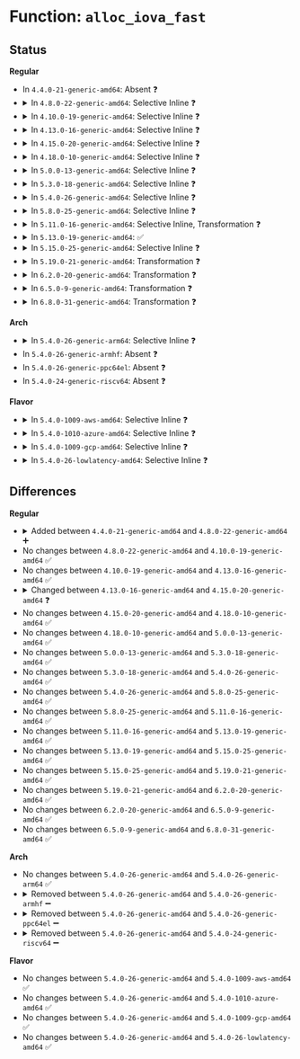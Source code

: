 # Function: <code>alloc_iova_fast</code>

## Status
<b>Regular</b>
<ul>
<li>
In <code>4.4.0-21-generic-amd64</code>: Absent ❓
</li>
<li>
<details>
<summary>In <code>4.8.0-22-generic-amd64</code>: Selective Inline ❓</summary>

```c
long unsigned int alloc_iova_fast(struct iova_domain * iovad, long unsigned int size, long unsigned int limit_pfn)
```

```json
{
  "name": "alloc_iova_fast",
  "collision_type": "Unique Global",
  "inline_type": "Selective",
  "funcs": [
    {
      "addr": 18446744071584616224,
      "name": "alloc_iova_fast",
      "external": true,
      "loc": "drivers/iommu/iova.c:402",
      "file": "drivers/iommu/iova.c",
      "inline": "not declared, inlined",
      "caller_inline": [],
      "caller_func": [
        "drivers/iommu/intel-iommu.c:intel_alloc_iova",
        "drivers/iommu/intel-iommu.c:intel_alloc_iova"
      ]
    }
  ],
  "symbols": [
    {
      "addr": 18446744071584616224,
      "name": "alloc_iova_fast",
      "section": ".text",
      "bind": "STB_GLOBAL",
      "size": 493
    }
  ]
}
```
</details>
</li>
<li>
<details>
<summary>In <code>4.10.0-19-generic-amd64</code>: Selective Inline ❓</summary>

```c
long unsigned int alloc_iova_fast(struct iova_domain * iovad, long unsigned int size, long unsigned int limit_pfn)
```

```json
{
  "name": "alloc_iova_fast",
  "collision_type": "Unique Global",
  "inline_type": "Selective",
  "funcs": [
    {
      "addr": 18446744071584799456,
      "name": "alloc_iova_fast",
      "external": true,
      "loc": "drivers/iommu/iova.c:402",
      "file": "drivers/iommu/iova.c",
      "inline": "not declared, inlined",
      "caller_inline": [],
      "caller_func": [
        "drivers/iommu/intel-iommu.c:intel_alloc_iova",
        "drivers/iommu/intel-iommu.c:intel_alloc_iova"
      ]
    }
  ],
  "symbols": [
    {
      "addr": 18446744071584799456,
      "name": "alloc_iova_fast",
      "section": ".text",
      "bind": "STB_GLOBAL",
      "size": 505
    }
  ]
}
```
</details>
</li>
<li>
<details>
<summary>In <code>4.13.0-16-generic-amd64</code>: Selective Inline ❓</summary>

```c
long unsigned int alloc_iova_fast(struct iova_domain * iovad, long unsigned int size, long unsigned int limit_pfn)
```

```json
{
  "name": "alloc_iova_fast",
  "collision_type": "Unique Global",
  "inline_type": "Selective",
  "funcs": [
    {
      "addr": 18446744071584888656,
      "name": "alloc_iova_fast",
      "external": true,
      "loc": "drivers/iommu/iova.c:378",
      "file": "drivers/iommu/iova.c",
      "inline": "not declared, inlined",
      "caller_inline": [],
      "caller_func": [
        "drivers/iommu/intel-iommu.c:intel_alloc_iova",
        "drivers/iommu/intel-iommu.c:intel_alloc_iova"
      ]
    }
  ],
  "symbols": [
    {
      "addr": 18446744071584888656,
      "name": "alloc_iova_fast",
      "section": ".text",
      "bind": "STB_GLOBAL",
      "size": 519
    }
  ]
}
```
</details>
</li>
<li>
<details>
<summary>In <code>4.15.0-20-generic-amd64</code>: Selective Inline ❓</summary>

```c
long unsigned int alloc_iova_fast(struct iova_domain * iovad, long unsigned int size, long unsigned int limit_pfn, bool flush_rcache)
```

```json
{
  "name": "alloc_iova_fast",
  "collision_type": "Unique Global",
  "inline_type": "Selective",
  "funcs": [
    {
      "addr": 18446744071585309696,
      "name": "alloc_iova_fast",
      "external": true,
      "loc": "drivers/iommu/iova.c:404",
      "file": "drivers/iommu/iova.c",
      "inline": "not declared, inlined",
      "caller_inline": [],
      "caller_func": [
        "drivers/iommu/intel-iommu.c:intel_alloc_iova",
        "drivers/iommu/intel-iommu.c:intel_alloc_iova"
      ]
    }
  ],
  "symbols": [
    {
      "addr": 18446744071585309696,
      "name": "alloc_iova_fast",
      "section": ".text",
      "bind": "STB_GLOBAL",
      "size": 572
    }
  ]
}
```
</details>
</li>
<li>
<details>
<summary>In <code>4.18.0-10-generic-amd64</code>: Selective Inline ❓</summary>

```c
long unsigned int alloc_iova_fast(struct iova_domain * iovad, long unsigned int size, long unsigned int limit_pfn, bool flush_rcache)
```

```json
{
  "name": "alloc_iova_fast",
  "collision_type": "Unique Global",
  "inline_type": "Selective",
  "funcs": [
    {
      "addr": 18446744071585550608,
      "name": "alloc_iova_fast",
      "external": true,
      "loc": "drivers/iommu/iova.c:404",
      "file": "drivers/iommu/iova.c",
      "inline": "not declared, inlined",
      "caller_inline": [],
      "caller_func": [
        "drivers/iommu/intel-iommu.c:intel_alloc_iova",
        "drivers/iommu/intel-iommu.c:intel_alloc_iova"
      ]
    }
  ],
  "symbols": [
    {
      "addr": 18446744071585550608,
      "name": "alloc_iova_fast",
      "section": ".text",
      "bind": "STB_GLOBAL",
      "size": 569
    }
  ]
}
```
</details>
</li>
<li>
<details>
<summary>In <code>5.0.0-13-generic-amd64</code>: Selective Inline ❓</summary>

```c
long unsigned int alloc_iova_fast(struct iova_domain * iovad, long unsigned int size, long unsigned int limit_pfn, bool flush_rcache)
```

```json
{
  "name": "alloc_iova_fast",
  "collision_type": "Unique Global",
  "inline_type": "Selective",
  "funcs": [
    {
      "addr": 18446744071585675024,
      "name": "alloc_iova_fast",
      "external": true,
      "loc": "drivers/iommu/iova.c:413",
      "file": "drivers/iommu/iova.c",
      "inline": "not declared, inlined",
      "caller_inline": [],
      "caller_func": [
        "drivers/iommu/intel-iommu.c:intel_alloc_iova",
        "drivers/iommu/intel-iommu.c:intel_alloc_iova"
      ]
    }
  ],
  "symbols": [
    {
      "addr": 18446744071585675024,
      "name": "alloc_iova_fast",
      "section": ".text",
      "bind": "STB_GLOBAL",
      "size": 569
    }
  ]
}
```
</details>
</li>
<li>
<details>
<summary>In <code>5.3.0-18-generic-amd64</code>: Selective Inline ❓</summary>

```c
long unsigned int alloc_iova_fast(struct iova_domain * iovad, long unsigned int size, long unsigned int limit_pfn, bool flush_rcache)
```

```json
{
  "name": "alloc_iova_fast",
  "collision_type": "Unique Global",
  "inline_type": "Selective",
  "funcs": [
    {
      "addr": 18446744071585902624,
      "name": "alloc_iova_fast",
      "external": true,
      "loc": "drivers/iommu/iova.c:412",
      "file": "drivers/iommu/iova.c",
      "inline": "not declared, inlined",
      "caller_inline": [],
      "caller_func": [
        "drivers/iommu/intel-iommu.c:intel_alloc_iova",
        "drivers/iommu/intel-iommu.c:intel_alloc_iova"
      ]
    }
  ],
  "symbols": [
    {
      "addr": 18446744071585902624,
      "name": "alloc_iova_fast",
      "section": ".text",
      "bind": "STB_GLOBAL",
      "size": 156
    }
  ]
}
```
</details>
</li>
<li>
<details>
<summary>In <code>5.4.0-26-generic-amd64</code>: Selective Inline ❓</summary>

```c
long unsigned int alloc_iova_fast(struct iova_domain * iovad, long unsigned int size, long unsigned int limit_pfn, bool flush_rcache)
```

```json
{
  "name": "alloc_iova_fast",
  "collision_type": "Unique Global",
  "inline_type": "Selective",
  "funcs": [
    {
      "addr": 18446744071586045568,
      "name": "alloc_iova_fast",
      "external": true,
      "loc": "drivers/iommu/iova.c:412",
      "file": "drivers/iommu/iova.c",
      "inline": "not declared, inlined",
      "caller_inline": [],
      "caller_func": [
        "drivers/iommu/intel-iommu.c:intel_alloc_iova",
        "drivers/iommu/intel-iommu.c:intel_alloc_iova"
      ]
    }
  ],
  "symbols": [
    {
      "addr": 18446744071586045568,
      "name": "alloc_iova_fast",
      "section": ".text",
      "bind": "STB_GLOBAL",
      "size": 156
    }
  ]
}
```
</details>
</li>
<li>
<details>
<summary>In <code>5.8.0-25-generic-amd64</code>: Selective Inline ❓</summary>

```c
long unsigned int alloc_iova_fast(struct iova_domain * iovad, long unsigned int size, long unsigned int limit_pfn, bool flush_rcache)
```

```json
{
  "name": "alloc_iova_fast",
  "collision_type": "Unique Global",
  "inline_type": "Selective",
  "funcs": [
    {
      "addr": 18446744071586794320,
      "name": "alloc_iova_fast",
      "external": true,
      "loc": "drivers/iommu/iova.c:412",
      "file": "drivers/iommu/iova.c",
      "inline": "not declared, inlined",
      "caller_inline": [],
      "caller_func": [
        "drivers/iommu/dma-iommu.c:iommu_dma_alloc_iova",
        "drivers/iommu/dma-iommu.c:iommu_dma_alloc_iova",
        "drivers/iommu/intel/iommu.c:intel_alloc_iova",
        "drivers/iommu/intel/iommu.c:intel_alloc_iova"
      ]
    }
  ],
  "symbols": [
    {
      "addr": 18446744071586794320,
      "name": "alloc_iova_fast",
      "section": ".text",
      "bind": "STB_GLOBAL",
      "size": 156
    }
  ]
}
```
</details>
</li>
<li>
<details>
<summary>In <code>5.11.0-16-generic-amd64</code>: Selective Inline, Transformation ❓</summary>

```c
long unsigned int alloc_iova_fast(struct iova_domain * iovad, long unsigned int size, long unsigned int limit_pfn, bool flush_rcache)
```

```json
{
  "name": "alloc_iova_fast",
  "collision_type": "Unique Global",
  "inline_type": "Selective",
  "funcs": [
    {
      "addr": 18446744071586976080,
      "name": "alloc_iova_fast",
      "external": true,
      "loc": "drivers/iommu/iova.c:426",
      "file": "drivers/iommu/iova.c",
      "inline": "not declared, inlined",
      "caller_inline": [],
      "caller_func": [
        "drivers/iommu/dma-iommu.c:iommu_dma_alloc_iova",
        "drivers/iommu/dma-iommu.c:iommu_dma_alloc_iova"
      ]
    }
  ],
  "symbols": [
    {
      "addr": 18446744071586976080,
      "name": "alloc_iova_fast.part.0",
      "section": ".text",
      "bind": "STB_LOCAL",
      "size": 265
    },
    {
      "addr": 18446744071586976352,
      "name": "alloc_iova_fast",
      "section": ".text",
      "bind": "STB_GLOBAL",
      "size": 132
    }
  ]
}
```
</details>
</li>
<li>
<details>
<summary>In <code>5.13.0-19-generic-amd64</code>: ✅</summary>

```c
long unsigned int alloc_iova_fast(struct iova_domain * iovad, long unsigned int size, long unsigned int limit_pfn, bool flush_rcache)
```

```json
{
  "name": "alloc_iova_fast",
  "collision_type": "Unique Global",
  "inline_type": "No",
  "funcs": [
    {
      "addr": 18446744071586856224,
      "name": "alloc_iova_fast",
      "external": true,
      "loc": "drivers/iommu/iova.c:493",
      "file": "drivers/iommu/iova.c",
      "inline": "seen, unknown",
      "caller_inline": [],
      "caller_func": [
        "drivers/iommu/dma-iommu.c:iommu_dma_alloc_iova",
        "drivers/iommu/dma-iommu.c:iommu_dma_alloc_iova"
      ]
    }
  ],
  "symbols": [
    {
      "addr": 18446744071586856224,
      "name": "alloc_iova_fast",
      "section": ".text",
      "bind": "STB_GLOBAL",
      "size": 688
    }
  ]
}
```
</details>
</li>
<li>
<details>
<summary>In <code>5.15.0-25-generic-amd64</code>: Selective Inline ❓</summary>

```c
long unsigned int alloc_iova_fast(struct iova_domain * iovad, long unsigned int size, long unsigned int limit_pfn, bool flush_rcache)
```

```json
{
  "name": "alloc_iova_fast",
  "collision_type": "Unique Global",
  "inline_type": "Selective",
  "funcs": [
    {
      "addr": 18446744071587419728,
      "name": "alloc_iova_fast",
      "external": true,
      "loc": "drivers/iommu/iova.c:493",
      "file": "drivers/iommu/iova.c",
      "inline": "not declared, inlined",
      "caller_inline": [],
      "caller_func": [
        "drivers/iommu/dma-iommu.c:iommu_dma_alloc_iova",
        "drivers/iommu/dma-iommu.c:iommu_dma_alloc_iova",
        "drivers/iommu/dma-iommu.c:iommu_dma_alloc_iova",
        "drivers/iommu/dma-iommu.c:iommu_dma_alloc_iova"
      ]
    }
  ],
  "symbols": [
    {
      "addr": 18446744071587419728,
      "name": "alloc_iova_fast",
      "section": ".text",
      "bind": "STB_GLOBAL",
      "size": 892
    }
  ]
}
```
</details>
</li>
<li>
<details>
<summary>In <code>5.19.0-21-generic-amd64</code>: Transformation ❓</summary>

```c
long unsigned int alloc_iova_fast(struct iova_domain * iovad, long unsigned int size, long unsigned int limit_pfn, bool flush_rcache)
```

```json
{
  "name": "alloc_iova_fast",
  "collision_type": "Unique Global",
  "inline_type": "No",
  "funcs": [
    {
      "addr": 0,
      "name": "alloc_iova_fast",
      "external": true,
      "loc": "drivers/iommu/iova.c:434",
      "file": "drivers/iommu/iova.c",
      "inline": "seen, unknown",
      "caller_inline": [],
      "caller_func": [
        "drivers/iommu/dma-iommu.c:iommu_dma_alloc_iova",
        "drivers/iommu/dma-iommu.c:iommu_dma_alloc_iova",
        "drivers/iommu/dma-iommu.c:iommu_dma_alloc_iova",
        "drivers/iommu/dma-iommu.c:iommu_dma_alloc_iova",
        "drivers/iommu/dma-iommu.c:iommu_dma_alloc_iova"
      ]
    }
  ],
  "symbols": [
    {
      "addr": 18446744071594354118,
      "name": "alloc_iova_fast.cold",
      "section": ".text",
      "bind": "STB_LOCAL",
      "size": 25
    },
    {
      "addr": 18446744071588733872,
      "name": "alloc_iova_fast",
      "section": ".text",
      "bind": "STB_GLOBAL",
      "size": 819
    }
  ]
}
```
</details>
</li>
<li>
<details>
<summary>In <code>6.2.0-20-generic-amd64</code>: Transformation ❓</summary>

```c
long unsigned int alloc_iova_fast(struct iova_domain * iovad, long unsigned int size, long unsigned int limit_pfn, bool flush_rcache)
```

```json
{
  "name": "alloc_iova_fast",
  "collision_type": "Unique Global",
  "inline_type": "No",
  "funcs": [
    {
      "addr": 0,
      "name": "alloc_iova_fast",
      "external": true,
      "loc": "drivers/iommu/iova.c:439",
      "file": "drivers/iommu/iova.c",
      "inline": "seen, unknown",
      "caller_inline": [],
      "caller_func": [
        "drivers/iommu/dma-iommu.c:iommu_dma_alloc_iova",
        "drivers/iommu/dma-iommu.c:iommu_dma_alloc_iova",
        "drivers/iommu/dma-iommu.c:iommu_dma_alloc_iova",
        "drivers/iommu/dma-iommu.c:iommu_dma_alloc_iova",
        "drivers/iommu/dma-iommu.c:iommu_dma_alloc_iova"
      ]
    }
  ],
  "symbols": [
    {
      "addr": 18446744071596245313,
      "name": "alloc_iova_fast.cold",
      "section": ".text",
      "bind": "STB_LOCAL",
      "size": 25
    },
    {
      "addr": 18446744071590219072,
      "name": "alloc_iova_fast",
      "section": ".text",
      "bind": "STB_GLOBAL",
      "size": 784
    }
  ]
}
```
</details>
</li>
<li>
<details>
<summary>In <code>6.5.0-9-generic-amd64</code>: Transformation ❓</summary>

```c
long unsigned int alloc_iova_fast(struct iova_domain * iovad, long unsigned int size, long unsigned int limit_pfn, bool flush_rcache)
```

```json
{
  "name": "alloc_iova_fast",
  "collision_type": "Unique Global",
  "inline_type": "No",
  "funcs": [
    {
      "addr": 0,
      "name": "alloc_iova_fast",
      "external": true,
      "loc": "drivers/iommu/iova.c:439",
      "file": "drivers/iommu/iova.c",
      "inline": "seen, unknown",
      "caller_inline": [],
      "caller_func": [
        "drivers/iommu/dma-iommu.c:iommu_dma_alloc_iova",
        "drivers/iommu/dma-iommu.c:iommu_dma_alloc_iova",
        "drivers/iommu/dma-iommu.c:iommu_dma_alloc_iova",
        "drivers/iommu/dma-iommu.c:iommu_dma_alloc_iova",
        "drivers/iommu/dma-iommu.c:iommu_dma_alloc_iova"
      ]
    }
  ],
  "symbols": [
    {
      "addr": 18446744071596773680,
      "name": "alloc_iova_fast.cold",
      "section": ".text",
      "bind": "STB_LOCAL",
      "size": 39
    },
    {
      "addr": 18446744071590538464,
      "name": "alloc_iova_fast",
      "section": ".text",
      "bind": "STB_GLOBAL",
      "size": 1059
    }
  ]
}
```
</details>
</li>
<li>
<details>
<summary>In <code>6.8.0-31-generic-amd64</code>: Transformation ❓</summary>

```c
long unsigned int alloc_iova_fast(struct iova_domain * iovad, long unsigned int size, long unsigned int limit_pfn, bool flush_rcache)
```

```json
{
  "name": "alloc_iova_fast",
  "collision_type": "Unique Global",
  "inline_type": "No",
  "funcs": [
    {
      "addr": 0,
      "name": "alloc_iova_fast",
      "external": true,
      "loc": "drivers/iommu/iova.c:440",
      "file": "drivers/iommu/iova.c",
      "inline": "seen, unknown",
      "caller_inline": [],
      "caller_func": [
        "drivers/iommu/dma-iommu.c:iommu_dma_alloc_iova",
        "drivers/iommu/dma-iommu.c:iommu_dma_alloc_iova",
        "drivers/iommu/dma-iommu.c:iommu_dma_alloc_iova",
        "drivers/iommu/dma-iommu.c:iommu_dma_alloc_iova"
      ]
    }
  ],
  "symbols": [
    {
      "addr": 18446744071597682956,
      "name": "alloc_iova_fast.cold",
      "section": ".text",
      "bind": "STB_LOCAL",
      "size": 41
    },
    {
      "addr": 18446744071590895072,
      "name": "alloc_iova_fast",
      "section": ".text",
      "bind": "STB_GLOBAL",
      "size": 970
    }
  ]
}
```
</details>
</li>
</ul>
<b>Arch</b>
<ul>
<li>
<details>
<summary>In <code>5.4.0-26-generic-arm64</code>: Selective Inline ❓</summary>

```c
long unsigned int alloc_iova_fast(struct iova_domain * iovad, long unsigned int size, long unsigned int limit_pfn, bool flush_rcache)
```

```json
{
  "name": "alloc_iova_fast",
  "collision_type": "Unique Global",
  "inline_type": "Selective",
  "funcs": [
    {
      "addr": 18446603336498865288,
      "name": "alloc_iova_fast",
      "external": true,
      "loc": "drivers/iommu/iova.c:412",
      "file": "drivers/iommu/iova.c",
      "inline": "not declared, inlined",
      "caller_inline": [],
      "caller_func": []
    }
  ],
  "symbols": [
    {
      "addr": 18446603336498865288,
      "name": "alloc_iova_fast",
      "section": ".text",
      "bind": "STB_GLOBAL",
      "size": 196
    }
  ]
}
```
</details>
</li>
<li>
In <code>5.4.0-26-generic-armhf</code>: Absent ❓
</li>
<li>
In <code>5.4.0-26-generic-ppc64el</code>: Absent ❓
</li>
<li>
In <code>5.4.0-24-generic-riscv64</code>: Absent ❓
</li>
</ul>
<b>Flavor</b>
<ul>
<li>
<details>
<summary>In <code>5.4.0-1009-aws-amd64</code>: Selective Inline ❓</summary>

```c
long unsigned int alloc_iova_fast(struct iova_domain * iovad, long unsigned int size, long unsigned int limit_pfn, bool flush_rcache)
```

```json
{
  "name": "alloc_iova_fast",
  "collision_type": "Unique Global",
  "inline_type": "Selective",
  "funcs": [
    {
      "addr": 18446744071585806544,
      "name": "alloc_iova_fast",
      "external": true,
      "loc": "drivers/iommu/iova.c:412",
      "file": "drivers/iommu/iova.c",
      "inline": "not declared, inlined",
      "caller_inline": [],
      "caller_func": [
        "drivers/iommu/intel-iommu.c:intel_alloc_iova",
        "drivers/iommu/intel-iommu.c:intel_alloc_iova"
      ]
    }
  ],
  "symbols": [
    {
      "addr": 18446744071585806544,
      "name": "alloc_iova_fast",
      "section": ".text",
      "bind": "STB_GLOBAL",
      "size": 156
    }
  ]
}
```
</details>
</li>
<li>
<details>
<summary>In <code>5.4.0-1010-azure-amd64</code>: Selective Inline ❓</summary>

```c
long unsigned int alloc_iova_fast(struct iova_domain * iovad, long unsigned int size, long unsigned int limit_pfn, bool flush_rcache)
```

```json
{
  "name": "alloc_iova_fast",
  "collision_type": "Unique Global",
  "inline_type": "Selective",
  "funcs": [
    {
      "addr": 18446744071585665728,
      "name": "alloc_iova_fast",
      "external": true,
      "loc": "drivers/iommu/iova.c:412",
      "file": "drivers/iommu/iova.c",
      "inline": "not declared, inlined",
      "caller_inline": [],
      "caller_func": [
        "drivers/iommu/intel-iommu.c:intel_alloc_iova",
        "drivers/iommu/intel-iommu.c:intel_alloc_iova"
      ]
    }
  ],
  "symbols": [
    {
      "addr": 18446744071585665728,
      "name": "alloc_iova_fast",
      "section": ".text",
      "bind": "STB_GLOBAL",
      "size": 156
    }
  ]
}
```
</details>
</li>
<li>
<details>
<summary>In <code>5.4.0-1009-gcp-amd64</code>: Selective Inline ❓</summary>

```c
long unsigned int alloc_iova_fast(struct iova_domain * iovad, long unsigned int size, long unsigned int limit_pfn, bool flush_rcache)
```

```json
{
  "name": "alloc_iova_fast",
  "collision_type": "Unique Global",
  "inline_type": "Selective",
  "funcs": [
    {
      "addr": 18446744071585995584,
      "name": "alloc_iova_fast",
      "external": true,
      "loc": "drivers/iommu/iova.c:412",
      "file": "drivers/iommu/iova.c",
      "inline": "not declared, inlined",
      "caller_inline": [],
      "caller_func": [
        "drivers/iommu/intel-iommu.c:intel_alloc_iova",
        "drivers/iommu/intel-iommu.c:intel_alloc_iova"
      ]
    }
  ],
  "symbols": [
    {
      "addr": 18446744071585995584,
      "name": "alloc_iova_fast",
      "section": ".text",
      "bind": "STB_GLOBAL",
      "size": 156
    }
  ]
}
```
</details>
</li>
<li>
<details>
<summary>In <code>5.4.0-26-lowlatency-amd64</code>: Selective Inline ❓</summary>

```c
long unsigned int alloc_iova_fast(struct iova_domain * iovad, long unsigned int size, long unsigned int limit_pfn, bool flush_rcache)
```

```json
{
  "name": "alloc_iova_fast",
  "collision_type": "Unique Global",
  "inline_type": "Selective",
  "funcs": [
    {
      "addr": 18446744071586103552,
      "name": "alloc_iova_fast",
      "external": true,
      "loc": "drivers/iommu/iova.c:412",
      "file": "drivers/iommu/iova.c",
      "inline": "not declared, inlined",
      "caller_inline": [],
      "caller_func": [
        "drivers/iommu/intel-iommu.c:intel_alloc_iova",
        "drivers/iommu/intel-iommu.c:intel_alloc_iova"
      ]
    }
  ],
  "symbols": [
    {
      "addr": 18446744071586103552,
      "name": "alloc_iova_fast",
      "section": ".text",
      "bind": "STB_GLOBAL",
      "size": 156
    }
  ]
}
```
</details>
</li>
</ul>

## Differences
<b>Regular</b>
<ul>
<li>
<details>
<summary>Added between <code>4.4.0-21-generic-amd64</code> and <code>4.8.0-22-generic-amd64</code> ➕</summary>

```c
long unsigned int alloc_iova_fast(struct iova_domain * iovad, long unsigned int size, long unsigned int limit_pfn)
```
</details>
</li>
<li>
No changes between <code>4.8.0-22-generic-amd64</code> and <code>4.10.0-19-generic-amd64</code> ✅
</li>
<li>
No changes between <code>4.10.0-19-generic-amd64</code> and <code>4.13.0-16-generic-amd64</code> ✅
</li>
<li>
<details>
<summary>Changed between <code>4.13.0-16-generic-amd64</code> and <code>4.15.0-20-generic-amd64</code> ❓</summary>
<ul>
<li>
<b>Param added. </b>
<code>bool flush_rcache</code>
</li>
</ul>
</details>
</li>
<li>
No changes between <code>4.15.0-20-generic-amd64</code> and <code>4.18.0-10-generic-amd64</code> ✅
</li>
<li>
No changes between <code>4.18.0-10-generic-amd64</code> and <code>5.0.0-13-generic-amd64</code> ✅
</li>
<li>
No changes between <code>5.0.0-13-generic-amd64</code> and <code>5.3.0-18-generic-amd64</code> ✅
</li>
<li>
No changes between <code>5.3.0-18-generic-amd64</code> and <code>5.4.0-26-generic-amd64</code> ✅
</li>
<li>
No changes between <code>5.4.0-26-generic-amd64</code> and <code>5.8.0-25-generic-amd64</code> ✅
</li>
<li>
No changes between <code>5.8.0-25-generic-amd64</code> and <code>5.11.0-16-generic-amd64</code> ✅
</li>
<li>
No changes between <code>5.11.0-16-generic-amd64</code> and <code>5.13.0-19-generic-amd64</code> ✅
</li>
<li>
No changes between <code>5.13.0-19-generic-amd64</code> and <code>5.15.0-25-generic-amd64</code> ✅
</li>
<li>
No changes between <code>5.15.0-25-generic-amd64</code> and <code>5.19.0-21-generic-amd64</code> ✅
</li>
<li>
No changes between <code>5.19.0-21-generic-amd64</code> and <code>6.2.0-20-generic-amd64</code> ✅
</li>
<li>
No changes between <code>6.2.0-20-generic-amd64</code> and <code>6.5.0-9-generic-amd64</code> ✅
</li>
<li>
No changes between <code>6.5.0-9-generic-amd64</code> and <code>6.8.0-31-generic-amd64</code> ✅
</li>
</ul>
<b>Arch</b>
<ul>
<li>
No changes between <code>5.4.0-26-generic-amd64</code> and <code>5.4.0-26-generic-arm64</code> ✅
</li>
<li>
<details>
<summary>Removed between <code>5.4.0-26-generic-amd64</code> and <code>5.4.0-26-generic-armhf</code> ➖</summary>

```c
long unsigned int alloc_iova_fast(struct iova_domain * iovad, long unsigned int size, long unsigned int limit_pfn, bool flush_rcache)
```
</details>
</li>
<li>
<details>
<summary>Removed between <code>5.4.0-26-generic-amd64</code> and <code>5.4.0-26-generic-ppc64el</code> ➖</summary>

```c
long unsigned int alloc_iova_fast(struct iova_domain * iovad, long unsigned int size, long unsigned int limit_pfn, bool flush_rcache)
```
</details>
</li>
<li>
<details>
<summary>Removed between <code>5.4.0-26-generic-amd64</code> and <code>5.4.0-24-generic-riscv64</code> ➖</summary>

```c
long unsigned int alloc_iova_fast(struct iova_domain * iovad, long unsigned int size, long unsigned int limit_pfn, bool flush_rcache)
```
</details>
</li>
</ul>
<b>Flavor</b>
<ul>
<li>
No changes between <code>5.4.0-26-generic-amd64</code> and <code>5.4.0-1009-aws-amd64</code> ✅
</li>
<li>
No changes between <code>5.4.0-26-generic-amd64</code> and <code>5.4.0-1010-azure-amd64</code> ✅
</li>
<li>
No changes between <code>5.4.0-26-generic-amd64</code> and <code>5.4.0-1009-gcp-amd64</code> ✅
</li>
<li>
No changes between <code>5.4.0-26-generic-amd64</code> and <code>5.4.0-26-lowlatency-amd64</code> ✅
</li>
</ul>
